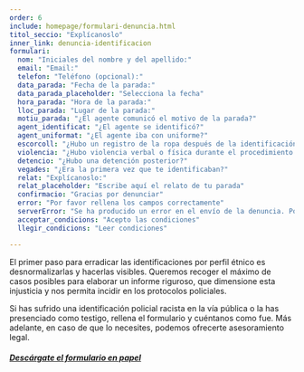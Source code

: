 ```yaml
---
order: 6
include: homepage/formulari-denuncia.html
titol_seccio: "Explícanoslo"
inner_link: denuncia-identificacion
formulari:
  nom: "Iniciales del nombre y del apellido:"
  email: "Email:"
  telefon: "Teléfono (opcional):"
  data_parada: "Fecha de la parada:"
  data_parada_placeholder: "Selecciona la fecha"
  hora_parada: "Hora de la parada:"
  lloc_parada: "Lugar de la parada:"
  motiu_parada: "¿El agente comunicó el motivo de la parada?"
  agent_identificat: "¿El agente se identificó?"
  agent_uniformat: "¿El agente iba con uniforme?"
  escorcoll: "¿Hubo un registro de la ropa después de la identificación?"
  violencia: "¿Hubo violencia verbal o física durante el procedimiento de identificación y registro?"
  detencio: "¿Hubo una detención posterior?"
  vegades: "¿Era la primera vez que te identificaban?"
  relat: "Explícanoslo:"
  relat_placeholder: "Escribe aquí el relato de tu parada"
  confirmacio: "Gracias por denunciar"
  error: "Por favor rellena los campos correctamente"
  serverError: "Se ha producido un error en el envío de la denuncia. Por favor, inténtalo de nuevo en unos minutos"
  acceptar_condicions: "Acepto las condiciones"
  llegir_condicions: "Leer condiciones"

---
```

El primer paso para erradicar las identificaciones por perfil étnico es desnormalizarlas y hacerlas visibles. Queremos recoger el máximo de casos posibles para elaborar un informe riguroso, que dimensione esta injusticia y nos permita incidir en los protocolos policiales.

Si has sufrido una identificación policial racista en la vía pública o la has presenciado como testigo, rellena el formulario y cuéntanos como fue. Más adelante, en caso de que lo necesites, podemos ofrecerte asesoramiento legal.

###### [**_Descárgate el formulario en papel_**](/assets/img/Formulario_2_idiomas.pdf "Formulario_2_idiomas.pdf")